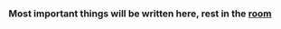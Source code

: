 ### Most important things will be written here, rest in the [room](https://tryhackme.com/room/rpnessusredux)


